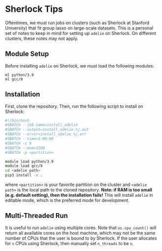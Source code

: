 # Sherlock Tips

Oftentimes, we must run jobs on clusters (such as Sherlock at Stanford University)
that fit group lasso on large-scale datasets.
This is a personal set of notes to keep in mind for setting up `adelie` on Sherlock.
On different clusters, these notes may not apply.

## Module Setup

Before installing `adelie` on Sherlock, we must load the following modules:
```
ml python/3.9
ml gcc/9
```

## Installation

First, clone the repository.
Then, run the following script to install on Sherlock:
```bash
#!/bin/bash
#SBATCH --job-name=install_adelie
#SBATCH --output=install_adelie.%j.out
#SBATCH --error=install_adelie.%j.err
#SBATCH --time=1:00:00
#SBATCH -c 8
#SBATCH --mem=32GB
#SBATCH -p <partition>

module load python/3.9
module load gcc/9
cd <adelie path>
pip3 install -e .
```
where `<partition>` is your favorite partition on the cluster and `<adelie path>` is the local path to the cloned repository.
__Note: if RAM is too small (e.g. default setting), then the installation fails!__
This will install `adelie` in editable mode, which is the preferred mode for development.

## Multi-Threaded Run

It is useful to run `adelie` using multiple cores. 
Note that `os.cpu_count()` will return all available cores on the host machine,
which may not be the same number of CPUs that the user is bound to by Sherlock.
If the user allocates for `n` CPUs using Sherlock, then manually set `n_threads` to be `n`.